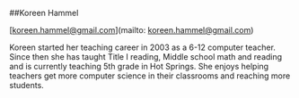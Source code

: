 ##Koreen Hammel

[koreen.hammel@gmail.com](mailto: koreen.hammel@gmail.com)

Koreen started her teaching career in 2003 as a 6-12 computer teacher.  Since then she has taught Title I reading, Middle school math and reading and is currently teaching 5th grade in Hot Springs.  She enjoys helping teachers get more computer science in their classrooms and reaching more students.
